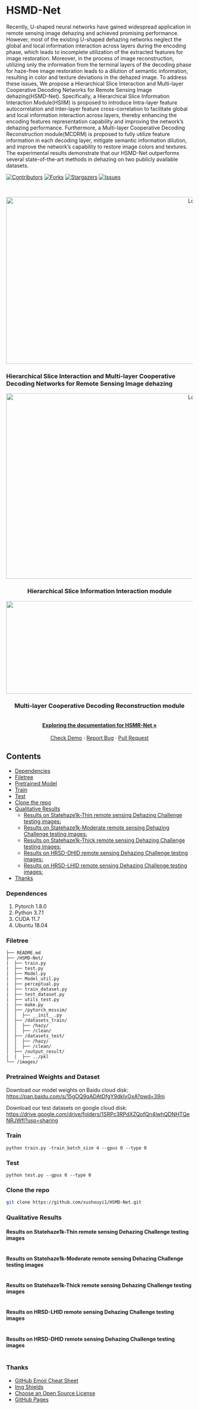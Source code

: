# HSMD-Net
 Recently, U-shaped neural networks have gained widespread application in remote sensing image dehazing and achieved promising performance. However, most of the existing U-shaped dehazing networks neglect the global and local information interaction across layers during the encoding phase, which leads to incomplete utilization of the extracted features for image restoration. Moreover, in the process of image reconstruction, utilizing only the information from the terminal layers of the decoding phase for haze-free image restoration leads to a dilution of semantic information, resulting in color and texture deviations in the dehazed image. To address these issues, We propose a Hierarchical Slice Interaction and Multi-layer Cooperative Decoding Networks for Remote Sensing Image dehazing(HSMD-Net). Specifically, a Hierarchical Slice Information Interaction Module(HSIIM) is proposed to introduce Intra-layer feature autocorrelation and Inter-layer feature cross-correlation to facilitate global and local information interaction across layers, thereby enhancing the encoding features representation capability and improving the network’s dehazing performance. Furthermore, a Multi-layer Cooperative Decoding Reconstruction module(MCDRM) is proposed to fully utilize feature information in each decoding layer, mitigate semantic information dilution, and improve the network’s capability to restore image colors and textures. The experimental results demonstrate that our HSMD-Net outperforms several state-of-the-art methods in dehazing on two publicly available datasets. 
<!-- PROJECT SHIELDS -->

[![Contributors][contributors-shield]][contributors-url]
[![Forks][forks-shield]][forks-url]
[![Stargazers][stars-shield]][stars-url]
[![Issues][issues-shield]][issues-url]


<!-- PROJECT LOGO -->
<br />

<p align="center">
  <a href="https://github.com/xushouyi1/HSMD-Net/">
    <img src="images/Framework.png" alt="Logo" width="1000" height="450">
  </a>
  <h3 align="left">Hierarchical Slice Interaction and Multi-layer Cooperative Decoding
Networks for Remote Sensing Image dehazing</h3>
  <p align="center">
  <a href="https://github.com/xushouyi1/HSMD-Net/">
    <img src="images/HIISM.png" alt="Logo" width="1000" height="500">
  </a>
  </p>
  <h3 align="center">Hierarchical Slice Information Interaction module</h3>
  <p align="center">
  <a href="https://github.com/xushouyi1/HSMD-Net/">
    <img src="images/MDCRM.png" alt="Logo" width="1200" height="250">
  </a>
  </p>
  <h3 align="center">Multi-layer Cooperative Decoding Reconstruction module</h3>
  <p align="center">
    <br />
    <a href="https://github.com/xushouyi1/HSMD-Net/"><strong>Exploring the documentation for HSMR-Net »</strong></a>
    <br />
    <br />
    <a href="https://github.com/xushouyi1/HSMD-Net/">Check Demo</a>
    ·
    <a href="https://github.com/xushouyi1/HSMD-Net/">Report Bug</a>
    ·
    <a href="https://github.com/xushouyi1/HSMD-Net/">Pull Request</a>
  </p>

</p>

## Contents
- [Dependencies](#dependences)
- [Filetree](#filetree)
- [Pretrained Model](#pretrained-weights-and-dataset)
- [Train](#train)
- [Test](#test)
- [Clone the repo](#clone-the-repo)
- [Qualitative Results](#qualitative-results)
  - [Results on Statehaze1k-Thin remote sensing Dehazing Challenge testing images:](#results-on-statehaze1k-thin-remote-sensing-dehazing-challenge-testing-images)
  - [Results on Statehaze1k-Moderate remote sensing Dehazing Challenge testing images:](#results-on-statehaze1k-moderate-remote-sensing-dehazing-challenge-testing-images)
  - [Results on Statehaze1k-Thick remote sensing Dehazing Challenge testing images:](#results-on-statehaze1k-thick-remote-sensing-dehazing-challenge-testing-images)
  - [Results on HRSD-DHID remote sensing Dehazing Challenge testing images:](#results-on-hrsd-dhid-remote-sensing-dehazing-challenge-testing-images)
  - [Results on HRSD-LHID remote sensing Dehazing Challenge testing images:](#results-on-hrsd-lhid-remote-sensing-dehazing-challenge-testing-images)
- [Thanks](#thanks)

### Dependences

1. Pytorch 1.8.0
2. Python 3.7.1
3. CUDA 11.7
4. Ubuntu 18.04
### Filetree

```
├── README.md
├── /HSMD-Net/
|  ├── train.py
|  ├── test.py
|  ├── Model.py
|  ├── Model_util.py
|  ├── perceptual.py
|  ├── train_dataset.py
|  ├── test_dataset.py
|  ├── utils_test.py
|  ├── make.py
│  ├── /pytorch_msssim/
│  │  ├── __init__.py
│  ├── /datasets_train/
│  │  ├── /hazy/
│  │  ├── /clean/
│  ├── /datasets_test/
│  │  ├── /hazy/
│  │  ├── /clean/
│  ├── /output_result/
|  |  ├── ../pkl
└── /images/
```
### Pretrained Weights and Dataset

Download our model weights on Baidu cloud disk: https://pan.baidu.com/s/15gOQ9qADAtDfgY9dkIvOxA?pwd=39ni 

Download our test datasets on google cloud disk: https://drive.google.com/drive/folders/1SRPc3RPdXZQofQn4lwhQDNHTQeNRJWfl?usp=sharing

### Train

```shell
python train.py -train_batch_size 4 --gpus 0 --type 0
```

### Test

 ```shell
python test.py --gpus 0 --type 0
 ```

### Clone the repo

```sh
git clone https://github.com/xushouyi1/HSMD-Net.git
```

### Qualitative Results

#### Results on Statehaze1k-Thin remote sensing Dehazing Challenge testing images
<div style="text-align: center">
<img alt="" src="/images/Thin_Fog.png" style="display: inline-block;" />
</div>

#### Results on Statehaze1k-Moderate remote sensing Dehazing Challenge testing images
<div style="text-align: center">
<img alt="" src="/images/Moderate_Fog.png" style="display: inline-block;" />
</div>

#### Results on Statehaze1k-Thick remote sensing Dehazing Challenge testing images
<div style="text-align: center">
<img alt="" src="/images/Thick_Fog.png" style="display: inline-block;" />
</div>

#### Results on HRSD-LHID remote sensing Dehazing Challenge testing images
<div style="text-align: center">
<img alt="" src="/images/LHID.png" style="display: inline-block;" />
</div>

#### Results on HRSD-DHID remote sensing Dehazing Challenge testing images
<div style="text-align: center">
<img alt="" src="/images/DHID.png" style="display: inline-block;" />
</div>




### Thanks


- [GitHub Emoji Cheat Sheet](https://www.webpagefx.com/tools/emoji-cheat-sheet)
- [Img Shields](https://shields.io)
- [Choose an Open Source License](https://choosealicense.com)
- [GitHub Pages](https://pages.github.com)


<!-- links -->
[your-project-path]:thislzm/PSMB-Net
[contributors-shield]: https://img.shields.io/github/contributors/xushouyi1/HSMD-Net.svg?style=flat-square
[contributors-url]: https://github.com/xushouyi1/HSMD-Net/graphs/contributors
[forks-shield]: https://img.shields.io/github/forks/xushouyi1/HSMD-Net.svg?style=flat-square
[forks-url]: https://github.com/thislzm/xushouyi1/HSMD-Net/members
[stars-shield]: https://img.shields.io/github/stars/xushouyi1/HSMD-Net.svg?style=flat-square
[stars-url]: https://github.com/xushouyi1/HSMD-Net/stargazers
[issues-shield]: https://img.shields.io/github/issues/xushouyi1/HSMD-Net.svg?style=flat-square
[issues-url]: https://img.shields.io/github/issues/xushouyi1/HSMD-Net.svg
[license-shield]: https://img.shields.io/github/license/xushouyi1/HSMD-Net?style=flat-square
[linkedin-shield]: https://img.shields.io/badge/-LinkedIn-black.svg?style=flat-square&logo=linkedin&colorB=555
[linkedin-url]: https://linkedin.com/in/shaojintian

